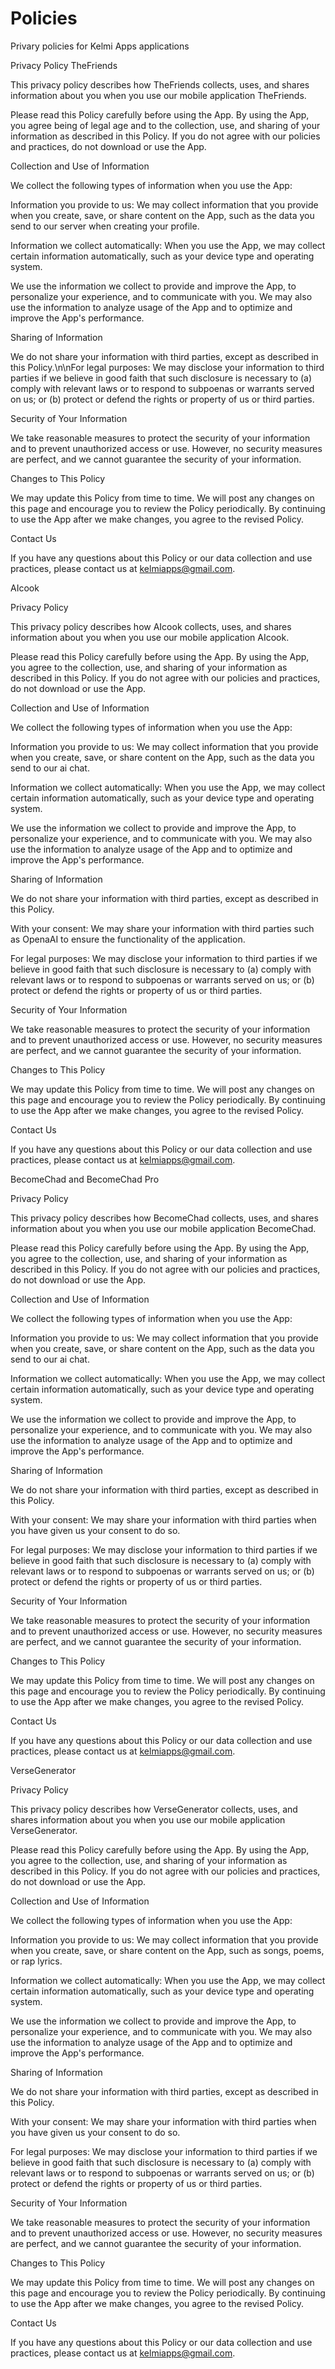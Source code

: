 # Policies

Privary policies for Kelmi Apps applications

Privacy Policy TheFriends

This privacy policy describes how TheFriends collects, uses, and shares information about you when you use our mobile application TheFriends. 

Please read this Policy carefully before using the App. By using the App, you agree being of legal age and to the collection, use, and sharing of your information as described in this Policy. If you do not agree with our policies and practices, do not download or use the App.

Collection and Use of Information

We collect the following types of information when you use the App:

Information you provide to us: We may collect information that you provide when you create, save, or share content on the App, such as the data you send to our server when creating your profile.

Information we collect automatically: When you use the App, we may collect certain information automatically, such as your device type and operating system.

We use the information we collect to provide and improve the App, to personalize your experience, and to communicate with you. We may also use the information to analyze usage of the App and to optimize and improve the App's performance.

Sharing of Information

We do not share your information with third parties, except as described in this Policy.\n\nFor legal purposes: We may disclose your information to third parties if we believe in good faith that such disclosure is necessary to (a) comply with relevant laws or to respond to subpoenas or warrants served on us; or (b) protect or defend the rights or property of us or third parties.

Security of Your Information

We take reasonable measures to protect the security of your information and to prevent unauthorized access or use. However, no security measures are perfect, and we cannot guarantee the security of your information.

Changes to This Policy

We may update this Policy from time to time. We will post any changes on this page and encourage you to review the Policy periodically. By continuing to use the App after we make changes, you agree to the revised Policy.

Contact Us

If you have any questions about this Policy or our data collection and use practices, please contact us at kelmiapps@gmail.com.

AIcook

Privacy Policy

This privacy policy describes how AIcook collects, uses, and shares information about you when you use our mobile application AIcook.

Please read this Policy carefully before using the App. By using the App, you agree to the collection, use, and sharing of your information as described in this Policy. If you do not agree with our policies and practices, do not download or use the App.

Collection and Use of Information

We collect the following types of information when you use the App:

Information you provide to us: We may collect information that you provide when you create, save, or share content on the App, such as the data you send to our ai chat.

Information we collect automatically: When you use the App, we may collect certain information automatically, such as your device type and operating system.

We use the information we collect to provide and improve the App, to personalize your experience, and to communicate with you. We may also use the information to analyze usage of the App and to optimize and improve the App's performance.

Sharing of Information

We do not share your information with third parties, except as described in this Policy.

With your consent: We may share your information with third parties such as OpenaAI to ensure the functionality of the application. 

For legal purposes: We may disclose your information to third parties if we believe in good faith that such disclosure is necessary to (a) comply with relevant laws or to respond to subpoenas or warrants served on us; or (b) protect or defend the rights or property of us or third parties.

Security of Your Information

We take reasonable measures to protect the security of your information and to prevent unauthorized access or use. However, no security measures are perfect, and we cannot guarantee the security of your information.

Changes to This Policy

We may update this Policy from time to time. We will post any changes on this page and encourage you to review the Policy periodically. By continuing to use the App after we make changes, you agree to the revised Policy.

Contact Us

If you have any questions about this Policy or our data collection and use practices, please contact us at kelmiapps@gmail.com.


BecomeChad and BecomeChad Pro

Privacy Policy

This privacy policy describes how BecomeChad collects, uses, and shares information about you when you use our mobile application BecomeChad.

Please read this Policy carefully before using the App. By using the App, you agree to the collection, use, and sharing of your information as described in this Policy. If you do not agree with our policies and practices, do not download or use the App.

Collection and Use of Information

We collect the following types of information when you use the App:

Information you provide to us: We may collect information that you provide when you create, save, or share content on the App, such as the data you send to our ai chat.

Information we collect automatically: When you use the App, we may collect certain information automatically, such as your device type and operating system.

We use the information we collect to provide and improve the App, to personalize your experience, and to communicate with you. We may also use the information to analyze usage of the App and to optimize and improve the App's performance.

Sharing of Information

We do not share your information with third parties, except as described in this Policy.

With your consent: We may share your information with third parties when you have given us your consent to do so.

For legal purposes: We may disclose your information to third parties if we believe in good faith that such disclosure is necessary to (a) comply with relevant laws or to respond to subpoenas or warrants served on us; or (b) protect or defend the rights or property of us or third parties.

Security of Your Information

We take reasonable measures to protect the security of your information and to prevent unauthorized access or use. However, no security measures are perfect, and we cannot guarantee the security of your information.

Changes to This Policy

We may update this Policy from time to time. We will post any changes on this page and encourage you to review the Policy periodically. By continuing to use the App after we make changes, you agree to the revised Policy.

Contact Us

If you have any questions about this Policy or our data collection and use practices, please contact us at kelmiapps@gmail.com.


VerseGenerator

Privacy Policy

This privacy policy describes how VerseGenerator collects, uses, and shares information about you when you use our mobile application VerseGenerator.

Please read this Policy carefully before using the App. By using the App, you agree to the collection, use, and sharing of your information as described in this Policy. If you do not agree with our policies and practices, do not download or use the App.

Collection and Use of Information

We collect the following types of information when you use the App:

Information you provide to us: We may collect information that you provide when you create, save, or share content on the App, such as songs, poems, or rap lyrics.

Information we collect automatically: When you use the App, we may collect certain information automatically, such as your device type and operating system.

We use the information we collect to provide and improve the App, to personalize your experience, and to communicate with you. We may also use the information to analyze usage of the App and to optimize and improve the App's performance.

Sharing of Information

We do not share your information with third parties, except as described in this Policy.

With your consent: We may share your information with third parties when you have given us your consent to do so.

For legal purposes: We may disclose your information to third parties if we believe in good faith that such disclosure is necessary to (a) comply with relevant laws or to respond to subpoenas or warrants served on us; or (b) protect or defend the rights or property of us or third parties.

Security of Your Information

We take reasonable measures to protect the security of your information and to prevent unauthorized access or use. However, no security measures are perfect, and we cannot guarantee the security of your information.

Changes to This Policy

We may update this Policy from time to time. We will post any changes on this page and encourage you to review the Policy periodically. By continuing to use the App after we make changes, you agree to the revised Policy.

Contact Us

If you have any questions about this Policy or our data collection and use practices, please contact us at kelmiapps@gmail.com.
